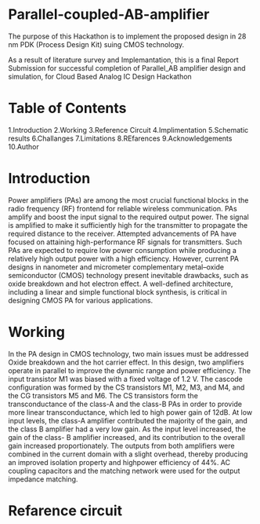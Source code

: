 # Parallel-coupled-AB-amplifier
The purpose of this Hackathon is to implement the proposed design in 28 nm PDK (Process Design Kit) suing CMOS technology.

As a result of literature survey and Implemantation, this is a final Report Submission for successful completion of Parallel_AB amplifier design and simulation, for Cloud Based Analog IC Design Hackathon
# Table of Contents
1.Introduction
2.Working
3.Reference Circuit
4.Implimentation
5.Schematic results
6.Challanges
7.Limitations
8.REfarences
9.Acknowledgements
10.Author
# Introduction
Power amplifiers (PAs) are among the most crucial functional blocks in the radio frequency (RF) frontend for reliable wireless communication. PAs amplify and boost the input signal to the required output power. The signal is amplified to make it sufficiently high for the transmitter to propagate the required distance to the receiver. Attempted advancements of PA have focused on attaining high-performance RF signals for transmitters. Such PAs are expected to require low power consumption while producing a relatively high output power with a high efficiency. However, current PA designs in nanometer and micrometer complementary metal–oxide semiconductor (CMOS) technology present inevitable drawbacks, such as oxide breakdown and hot electron effect. A well-defined architecture, including a linear and simple functional block synthesis, is critical in designing CMOS PA for various applications.
# Working
In the PA design in CMOS technology, two main issues must be addressed Oxide breakdown and the hot carrier effect. In this design, two amplifiers operate in parallel to improve the dynamic range and power efficiency. The input transistor M1 was biased with a fixed voltage of 1.2 V. The cascode configuration was formed by the CS transistors M1, M2, M3, and M4, and the CG transistors M5 and M6. The CS transistors form the transconductance of the class-A and the class-B PAs in order to provide more linear transconductance, which led to high power gain of 12dB. At low input levels, the class-A amplifier contributed the majority of the gain, and the class B amplifier had a very low gain. As the input level increased, the gain of the class- B amplifier increased, and its contribution to the overall gain increased proportionately. The outputs from both amplifiers were combined in the current domain with a slight overhead, thereby producing an improved isolation property and highpower efficiency of 44%. AC coupling capacitors and the matching network were used for the output impedance matching.
# Refarence circuit
